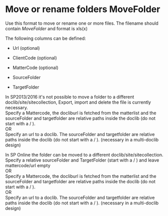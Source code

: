# Move or rename folders MoveFolder

Use this format to move or rename one or more files. The filename should contain *MoveFolder* and format is xls(x)

The following columns can be defined:

- Url (optional)

- ClientCode (optional)

- MatterCode (optional)

- SourceFolder

- TargetFolder

In SP2013/2016 it's not possible to move a folder to a different doclib/site/sitecollection, Export, import and delete the file is currently necessary.\
Specify a Mattercode, the docliburl is fetched from the matterlist and the sourceFolder and targetfolder are relative paths inside the doclib (do not start with a / ).\
OR\
Specify an url to a doclib. The sourceFolder and targetfolder are relative paths inside the doclib (do not start with a / ). (necessary in a multi-doclib design)

In SP Online the folder can be moved to a different doclib/site/sitecollection.\
Specify a relative sourceFolder and TargetFolder (start with a / ) and leave mattercode/url empty\
OR\
Specify a Mattercode, the docliburl is fetched from the matterlist and the sourceFolder and targetfolder are relative paths inside the doclib (do not start with a / ).\
OR\
Specify an url to a doclib. The sourceFolder and targetfolder are relative paths inside the doclib (do not start with a / ). (necessary in a multi-doclib design)
